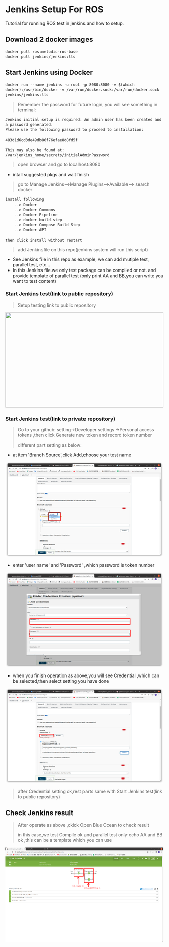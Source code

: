 # Jenkins Setup For ROS
Tutorial for running ROS test in jenkins and how to setup.

## Download 2 docker images

```
docker pull ros:melodic-ros-base
docker pull jenkins/jenkins:lts
```

## Start Jenkins using Docker

```
docker run --name jenkins -u root -p 8080:8080 -v $(which docker):/usr/bin/docker -v /var/run/docker.sock:/var/run/docker.sock jenkins/jenkins:lts
```

> Remember the password for future login, you will see something in terminal:
```
Jenkins initial setup is required. An admin user has been created and a password generated.
Please use the following password to proceed to installation:

483d1d6cd3de49db86f76efae8d8fd5f

This may also be found at: /var/jenkins_home/secrets/initialAdminPassword
```

> open browser and go to localhost:8080
* intall suggested pkgs and wait finish


> go to Manage Jenkins-->Manage Plugins-->Available--> search docker
```
install following
    --> Docker
    --> Docker Commons
    --> Docker Pipeline
    --> docker-build-step 
    --> Docker Compose Build Step 
    --> Docker API 
    
then click install without restart
```
> add Jenkinsfile on this repo(jenkins system will run this script)
* See Jenkins file in this repo as example, we can add mutiple test, parallel test, etc... 
* In this Jenkins file.we only test package can be compiled or not. and provide template of parallel test (only print AA and BB,you can write you want to test content)

### Start Jenkins test(link to public repository)
>Setup testing link to public repository 
<img src="https://github.com/tsengapola/my_image_repo/blob/main/jenkins_ros/add_repo.gif" width="500" height="300"/>

### Start Jenkins test(link to private repository)
> Go to your github: setting->Developer settings ->Personal access tokens ,then click Generate new token and record token number 
> 
> different part setting as below:
> 
*  at item 'Branch Source',click Add,choose your test name 
<img src="https://github.com/pstsengb/Image_for_repository/blob/main/jenkin_use/Add.png" width="500" height="300"/>

*  enter 'user name' and 'Password' ,which password is token number
<img src="https://github.com/pstsengb/Image_for_repository/blob/main/jenkin_use/enteruserandpassword.png" width="500" height="300"/>

*  when you finish operation as above,you will see Credential ,which can be selected,then select setting you have done
<img src="https://github.com/pstsengb/Image_for_repository/blob/main/jenkin_use/chosesetting.png" width="500" height="300"/>

> after Credential setting ok,rest parts same with Start Jenkins test(link to public repository)
> 
## Check Jenkins result
> After operate as above ,ckick Open Blue Ocean to check result
>
>in this case,we test Compile ok and parallel test only echo AA and BB ok ,this can be a template which you can use

<img src="https://github.com/pstsengb/Image_for_repository/blob/main/jenkin_use/result.png" width="500" height="300"/>  
